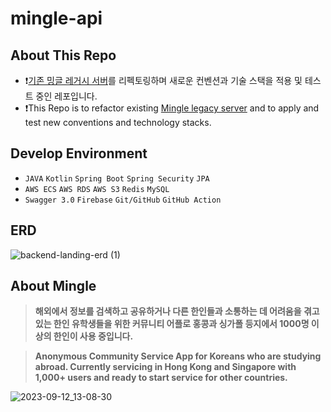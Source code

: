 # mingle-api

## About This Repo

- ❗️[기존 밍글 레거시 서버](https://github.com/Team-Mingle/mingle-server)를 리펙토링하며 새로운 컨벤션과 기술 스택을 적용 및 테스트 중인 레포입니다.
- ❗️This Repo is to refactor existing [Mingle legacy server](https://github.com/Team-Mingle/mingle-server) and to apply and test new conventions and technology stacks.

## Develop Environment

- `JAVA` `Kotlin` `Spring Boot` `Spring Security` `JPA`
- `AWS ECS` `AWS RDS` `AWS S3` `Redis` `MySQL`
- `Swagger 3.0` `Firebase` `Git/GitHub` `GitHub Action`

## ERD

![backend-landing-erd (1)](https://github.com/Team-Mingle/mingle-demo/assets/90260251/20a22bfb-9699-4316-9913-064ab630d288)


## About Mingle

> **해외에서 정보를 검색하고 공유하거나 다른 한인들과 소통하는 데 어려움을 겪고 있는 한인 유학생들을 위한 커뮤니티 어플로 홍콩과 싱가폴 등지에서 1000명 이상의 한인이 사용 중입니다.**

> **Anonymous Community Service App for Koreans who are studying abroad. Currently servicing in Hong Kong and Singapore with 1,000+ users and ready to start service for other countries.**

![2023-09-12_13-08-30](https://github.com/Team-Mingle/mingle-demo/assets/90260251/373d1e38-8e2d-4565-ba74-f26909086811)
